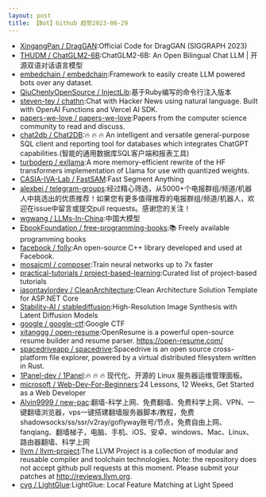 ```yaml
---
layout: post
title: 【Bot】Github 趋势2023-06-29
---
```


* [XingangPan / DragGAN](https://github.com/XingangPan/DragGAN):Official Code for DragGAN (SIGGRAPH 2023)
* [THUDM / ChatGLM2-6B](https://github.com/THUDM/ChatGLM2-6B):ChatGLM2-6B: An Open Bilingual Chat LLM | 开源双语对话语言模型
* [embedchain / embedchain](https://github.com/embedchain/embedchain):Framework to easily create LLM powered bots over any dataset.
* [QiuChenlyOpenSource / InjectLib](https://github.com/QiuChenlyOpenSource/InjectLib):基于Ruby编写的命令行注入版本
* [steven-tey / chathn](https://github.com/steven-tey/chathn):Chat with Hacker News using natural language. Built with OpenAI Functions and Vercel AI SDK.
* [papers-we-love / papers-we-love](https://github.com/papers-we-love/papers-we-love):Papers from the computer science community to read and discuss.
* [chat2db / Chat2DB](https://github.com/chat2db/Chat2DB):🔥 🔥 🔥 An intelligent and versatile general-purpose SQL client and reporting tool for databases which integrates ChatGPT capabilities.(智能的通用数据库SQL客户端和报表工具)
* [turboderp / exllama](https://github.com/turboderp/exllama):A more memory-efficient rewrite of the HF transformers implementation of Llama for use with quantized weights.
* [CASIA-IVA-Lab / FastSAM](https://github.com/CASIA-IVA-Lab/FastSAM):Fast Segment Anything
* [alexbei / telegram-groups](https://github.com/alexbei/telegram-groups):经过精心筛选，从5000+个电报群组/频道/机器人中挑选出的优质推荐！如果您有更多值得推荐的电报群组/频道/机器人，欢迎在issue中留言或提交pull requests。感谢您的关注！
* [wgwang / LLMs-In-China](https://github.com/wgwang/LLMs-In-China):中国大模型
* [EbookFoundation / free-programming-books](https://github.com/EbookFoundation/free-programming-books):📚 Freely available programming books
* [facebook / folly](https://github.com/facebook/folly):An open-source C++ library developed and used at Facebook.
* [mosaicml / composer](https://github.com/mosaicml/composer):Train neural networks up to 7x faster
* [practical-tutorials / project-based-learning](https://github.com/practical-tutorials/project-based-learning):Curated list of project-based tutorials
* [jasontaylordev / CleanArchitecture](https://github.com/jasontaylordev/CleanArchitecture):Clean Architecture Solution Template for ASP.NET Core
* [Stability-AI / stablediffusion](https://github.com/Stability-AI/stablediffusion):High-Resolution Image Synthesis with Latent Diffusion Models
* [google / google-ctf](https://github.com/google/google-ctf):Google CTF
* [xitanggg / open-resume](https://github.com/xitanggg/open-resume):OpenResume is a powerful open-source resume builder and resume parser. https://open-resume.com/
* [spacedriveapp / spacedrive](https://github.com/spacedriveapp/spacedrive):Spacedrive is an open source cross-platform file explorer, powered by a virtual distributed filesystem written in Rust.
* [1Panel-dev / 1Panel](https://github.com/1Panel-dev/1Panel):🔥 🔥 🔥 现代化、开源的 Linux 服务器运维管理面板。
* [microsoft / Web-Dev-For-Beginners](https://github.com/microsoft/Web-Dev-For-Beginners):24 Lessons, 12 Weeks, Get Started as a Web Developer
* [Alvin9999 / new-pac](https://github.com/Alvin9999/new-pac):翻墙-科学上网、免费翻墙、免费科学上网、VPN、一键翻墙浏览器，vps一键搭建翻墙服务器脚本/教程，免费shadowsocks/ss/ssr/v2ray/goflyway账号/节点，免费自由上网、fanqiang、翻墙梯子，电脑、手机、iOS、安卓、windows、Mac、Linux、路由器翻墙、科学上网
* [llvm / llvm-project](https://github.com/llvm/llvm-project):The LLVM Project is a collection of modular and reusable compiler and toolchain technologies. Note: the repository does not accept github pull requests at this moment. Please submit your patches at http://reviews.llvm.org.
* [cvg / LightGlue](https://github.com/cvg/LightGlue):LightGlue: Local Feature Matching at Light Speed
